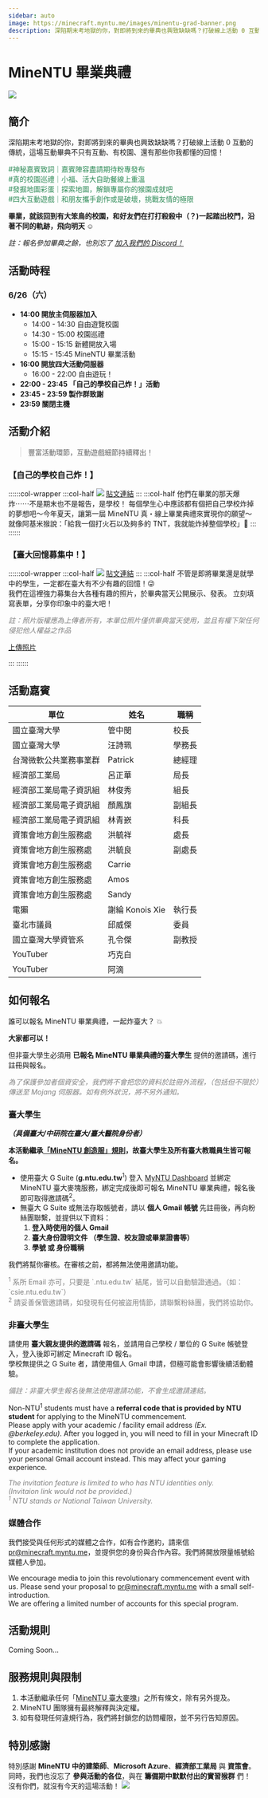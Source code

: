 ```yaml
---
sidebar: auto
image: https://minecraft.myntu.me/images/minentu-grad-banner.png
description: 深陷期末考地獄的你，對即將到來的畢典也興致缺缺嗎？打破線上活動 0 互動的傳統，這場互動畢典不只有互動、有校園、還有那些你我都懂的回憶！
---
```

# MineNTU 畢業典禮

![](/images/minentu-grad-banner.png)<br>


## 簡介
深陷期末考地獄的你，對即將到來的畢典也興致缺缺嗎？打破線上活動 0 互動的傳統，這場互動畢典不只有互動、有校園、還有那些你我都懂的回憶！<br>
<p style="color:SeaGreen;">
#神秘嘉賓致詞｜嘉賓陣容盡請期待粉專發布 <br>
#真的校園巡禮｜小福、活大自助餐線上重溫 <br>
#發掘地圖彩蛋｜探索地圖，解鎖專屬你的猴園成就吧 <br>
#四大互動遊戲｜和朋友攜手創作或是破壞，挑戰友情的極限 <br>
</p>

**畢業，就該回到有大笨鳥的校園，和好友們在打打殺殺中（？)一起踏出校門，沿著不同的軌跡，飛向明天 ☺️**

*註：報名參加畢典之餘，也別忘了 [*<i class="fab fa-discord"></i> 加入我們的 Discord！*](https://discord.gg/k4mUUHMHRv)*<br>
## 活動時程
### 6/26（六）
- **14:00 開放主伺服器加入**
    - 14:00 - 14:30 自由遊覽校園
    - 14:30 - 15:00 校園巡禮
    - 15:00 - 15:15 新體開放入場
    - 15:15 - 15:45 MineNTU 畢業活動
- **16:00 開放四大活動伺服器**
    - 16:00 - 22:00 自由遊玩！
- **22:00 - 23:45 「自己的學校自己炸！」活動**
- **23:45 - 23:59 製作群致謝**
- **23:59 關閉主機**

## 活動介紹
> 豐富活動環節，互動遊戲細節持續釋出！<br>

### 【自己的學校自己炸！】
::::::col-wrapper
:::col-half
![](/images/campaign-tnt.jpg)
[<i class="fab fa-facebook-square"></i> 貼文連結](https://www.facebook.com/MineNTU/posts/125183503093849)
:::
:::col-half
他們在畢業的那天爆炸⋯⋯不是期末也不是報告，是學校！
每個學生心中應該都有個把自己學校炸掉的夢想吧～今年夏天，讓第一屆 MineNTU 真・線上畢業典禮來實現你的願望～就像阿基米猴說：「給我一個打火石以及夠多的 TNT，我就能炸掉整個學校」🙈
:::
::::::

### 【臺大回憶募集中！】
::::::col-wrapper
:::col-half
![](/images/campaign-photos.jpg)
[<i class="fab fa-facebook-square"></i> 貼文連結](https://www.facebook.com/MineNTU/posts/125433923068807)
:::
:::col-half
不管是即將畢業還是就學中的學生，一定都在臺大有不少有趣的回憶！😜 <br>
我們在這裡強力募集台大各種有趣的照片，於畢典當天公開展示、發表。
立刻填寫表單，分享你印象中的臺大吧！<br>

<p style="color:gray;">
<i>
註：照片版權應為上傳者所有，本單位照片僅供畢典當天使用，並且有權下架任何侵犯他人權益之作品
</i>
</p>

[<i class="fas fa-upload"></i> 上傳照片](https://forms.gle/ovrPnE2gWEDK9jz49)

:::
::::::

## 活動嘉賓
| 單位                    | 姓名                | 職稱    |
|------------------------   |-----------------  |--------   |
| 國立臺灣大學            | 管中閔           | 校長    |
| 國立臺灣大學            | 汪詩珮           | 學務長   |
| 台灣微軟公共業務事業群   | Patrick           | 總經理   |
| 經濟部工業局            | 呂正華           | 局長    |
| 經濟部工業局電子資訊組   | 林俊秀           | 組長    |
| 經濟部工業局電子資訊組   | 顏鳳旗           | 副組長   |
| 經濟部工業局電子資訊組   | 林青嶔           | 科長    |
| 資策會地方創生服務處    | 洪毓祥           | 處長    |
| 資策會地方創生服務處    | 洪毓良           | 副處長   |
| 資策會地方創生服務處    | Carrie            |           |
| 資策會地方創生服務處    | Amos              |           |
| 資策會地方創生服務處    | Sandy             |           |
| 電獺                    | 謝綸 Konois Xie     | 執行長   |
| 臺北市議員                 | 邱威傑           | 委員    |
| 國立臺灣大學資管系         | 孔令傑           | 副教授   |
| YouTuber                  | 巧克白           |           |
| YouTuber                  | 阿滴                |           |

## 如何報名

誰可以報名 MineNTU 畢業典禮，一起炸臺大？ 💥

**大家都可以！** <br>

但非臺大學生必須用 **已報名 MineNTU 畢業典禮的臺大學生** 提供的邀請碼，進行註冊與報名。

<p style="color:gray;">
<i>
為了保護參加者個資安全，我們將不會把您的資料於註冊外流程，（包括但不限於）傳送至 Mojang 伺服器。如有例外狀況，將不另外通知。
</i>
</p>

### 臺大學生
***（具備臺大/中研院在臺大/臺大醫院身份者）***

**本活動繼承[「MineNTU 創造服」規則](https://minecraft.myntu.me/terms-and-conditions)，故臺大學生及所有臺大教職員生皆可報名。**

- 使用臺大 G Suite (**g.ntu.edu.tw**<sup>1</sup>) 登入 [MyNTU Dashboard](https://dashboard.myntu.me/auth) 並綁定 MineNTU 臺大麥塊服務，綁定完成後即可報名 MineNTU 畢業典禮，報名後即可取得邀請碼<sup>2</sup>。
- 無臺大 G Suite 或無法存取帳號者，請以 **個人 Gmail 帳號** 先註冊後，再向粉絲團聯繫，並提供以下資料：
    1. **登入時使用的個人 Gmail**
    2. **臺大身份證明文件 （學生證、校友證或畢業證書等）**
    3. **學號 或 身份職稱** <br>

我們將幫你審核。在審核之前，都將無法使用邀請功能。
<p style="color:gray;">
<sup>1</sup> 系所 Email 亦可，只要是 `.ntu.edu.tw` 結尾，皆可以自動驗證通過。（如：`csie.ntu.edu.tw`）
<br>
<sup>2</sup> 請妥善保管邀請碼，如發現有任何被盜用情節，請聯繫粉絲團，我們將協助你。
</p>

### 非臺大學生

請使用 **臺大親友提供的邀請碼** 報名，並請用自己學校 / 單位的 G Suite 帳號登入，登入後即可綁定 Minecraft ID 報名。
<br>
學校無提供之 G Suite 者，請使用個人 Gmail 申請，但極可能會影響後續活動體驗。
<p style="color:gray;">
<i>
備註：非臺大學生報名後無法使用邀請功能，不會生成邀請連結。
</i>
</p>


Non-NTU<sup>1</sup> students must have a **referral code that is provided by NTU student** for applying to the MineNTU commencement. <br>
Please apply with your academic / facility email address *(Ex. @berkeley.edu)*. After you logged in, you will need to fill in your Minecraft ID to complete the application.<br>
If your academic institution does not provide an email address, please use your personal Gmail account instead. This may affect your gaming experience.
<p style="color:gray;">
<i>
The invitation feature is limited to who has NTU identities only. <br>
(Invitaion link would not be provided.)<br>
<sup>1</sup> NTU stands or National Taiwan University.
</i>
</p>



### 媒體合作

我們接受與任何形式的媒體之合作，如有合作邀約，請來信 [pr@minecraft.myntu.me](mailto:pr@minecraft.myntu.me)，並提供您的身份與合作內容。我們將開放限量帳號給媒體人參加。

We encourage media to join this revolutionary commencement event with us. Please send your proposal to [pr@minecraft.myntu.me](mailto:pr@minecraft.myntu.me) with a small self-introduction. <br>
We are offering a limited number of accounts for this special program.

## 活動規則
Coming Soon...

## 服務規則與限制

1. 本活動繼承任何「[MineNTU 臺大麥塊](https://minecraft.myntu.me/terms-and-conditions)」之所有條文，除有另外提及。
2. MineNTU 團隊擁有最終解釋與決定權。
3. 如有發現任何違規行為，我們將封鎖您的訪問權限，並不另行告知原因。


## 特別感謝
特別感謝 **MineNTU 中的建築師**、**Microsoft Azure**、**經濟部工業局** 與 **資策會**。 <br>
同時，我們也沒忘了 **參與活動的各位**，與在 **籌備期中默默付出的實習猴群** 們！<br>
沒有你們，就沒有今天的這場活動！
![](/images/sponsor-logos-bk.png)<br>
